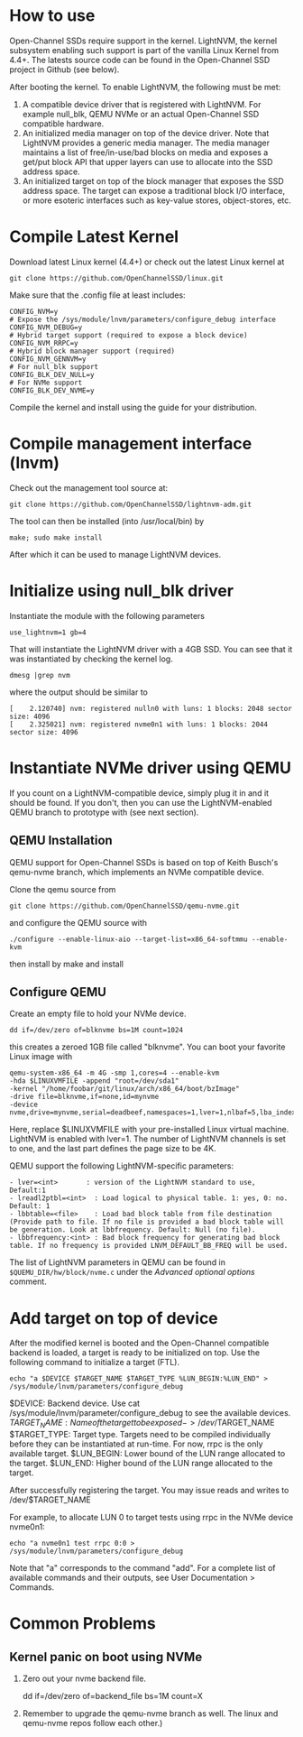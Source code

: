 # How to use

Open-Channel SSDs require support in the kernel. LightNVM, the kernel subsystem
enabling such support is part of the vanilla Linux Kernel from 4.4+. The latests
source code can be found in the Open-Channel SSD project in Github (see below).

After booting the kernel. To enable LightNVM, the following must be met:

1. A compatible device driver that is registered with LightNVM. For example
null_blk, QEMU NVMe or an actual Open-Channel SSD compatible hardware.
2. An initialized media manager on top of the device driver. Note that LightNVM
provides a generic media manager. The media manager maintains a list of
free/in-use/bad blocks on media and exposes a get/put block API that upper
layers can use to allocate into the SSD address space.
3. An initialized target on top of the block manager that exposes the SSD address
space. The target can expose a traditional block I/O interface, or more esoteric
interfaces such as key-value stores, object-stores, etc.

# Compile Latest Kernel

Download latest Linux kernel (4.4+) or check out the latest Linux kernel at

   `git clone https://github.com/OpenChannelSSD/linux.git`

Make sure that the .config file at least includes:

    CONFIG_NVM=y
    # Expose the /sys/module/lnvm/parameters/configure_debug interface
    CONFIG_NVM_DEBUG=y
    # Hybrid target support (required to expose a block device)
    CONFIG_NVM_RRPC=y
    # Hybrid block manager support (required)
    CONFIG_NVM_GENNVM=y
    # For null_blk support
    CONFIG_BLK_DEV_NULL=y
    # For NVMe support
    CONFIG_BLK_DEV_NVME=y

Compile the kernel and install using the guide for your distribution.

# Compile management interface (lnvm)

Check out the management tool source at:

   `git clone https://github.com/OpenChannelSSD/lightnvm-adm.git`

The tool can then be installed (into /usr/local/bin) by

    make; sudo make install

After which it can be used to manage LightNVM devices.

# Initialize using null_blk driver

Instantiate the module with the following parameters

`use_lightnvm=1 gb=4`

That will instantiate the LightNVM driver with a 4GB SSD. You can see that it
was instantiated by checking the kernel log.

`dmesg |grep nvm`

where the output should be similar to

    [    2.120740] nvm: registered nulln0 with luns: 1 blocks: 2048 sector size: 4096
    [    2.325021] nvm: registered nvme0n1 with luns: 1 blocks: 2044 sector size: 4096

# Instantiate NVMe driver using QEMU

If you count on a LightNVM-compatible device, simply plug it in and it should
be found. If you don't, then you can use the LightNVM-enabled QEMU branch to
prototype with (see next section).

## QEMU Installation

QEMU support for Open-Channel SSDs is based on top of Keith Busch's qemu-nvme
branch, which implements an NVMe compatible device.

Clone the qemu source from

    git clone https://github.com/OpenChannelSSD/qemu-nvme.git

and configure the QEMU source with

    ./configure --enable-linux-aio --target-list=x86_64-softmmu --enable-kvm

then install by
	make and install

## Configure QEMU

Create an empty file to hold your NVMe device.

    dd if=/dev/zero of=blknvme bs=1M count=1024

this creates a zeroed 1GB file called "blknvme". You can boot your favorite
Linux image with

    qemu-system-x86_64 -m 4G -smp 1,cores=4 --enable-kvm
    -hda $LINUXVMFILE -append "root=/dev/sda1"
    -kernel "/home/foobar/git/linux/arch/x86_64/boot/bzImage"
    -drive file=blknvme,if=none,id=mynvme
    -device nvme,drive=mynvme,serial=deadbeef,namespaces=1,lver=1,nlbaf=5,lba_index=3,mdts=10

Here, replace $LINUXVMFILE with your pre-installed Linux virtual machine.
LightNVM is enabled with lver=1. The number of LightNVM channels is set to one,
and the last part defines the page size to be 4K.

QEMU support the following LightNVM-specific parameters:

    - lver=<int>       : version of the LightNVM standard to use, Default:1
    - lreadl2ptbl=<int>  : Load logical to physical table. 1: yes, 0: no. Default: 1
    - lbbtable=<file>    : Load bad block table from file destination (Provide path to file. If no file is provided a bad block table will be generation. Look at lbbfrequency. Default: Null (no file).
    - lbbfrequency:<int> : Bad block frequency for generating bad block table. If no frequency is provided LNVM_DEFAULT_BB_FREQ will be used.

The list of LightNVM parameters in QEMU can be found in `$QUEMU_DIR/hw/block/nvme.c` under the _Advanced optional options_ comment.

# Add target on top of device

After the modified kernel is booted and the Open-Channel compatible backend is
loaded, a target is ready to be initialized on top. Use the following command to
initialize a target (FTL).

    echo "a $DEVICE $TARGET_NAME $TARGET_TYPE %LUN_BEGIN:%LUN_END" > /sys/module/lnvm/parameters/configure_debug

$DEVICE: Backend device. Use cat /sys/module/lnvm/parameter/configure_debug to
see the available devices.
$TARGET_NAME: Name of the target to be exposed -> /dev/$TARGET_NAME
$TARGET_TYPE: Target type. Targets need to be compiled individually before they
can be instantiated at run-time. For now, rrpc is the only available target.
$LUN_BEGIN: Lower bound of the LUN range allocated to the target.
$LUN_END: Higher bound of the LUN range allocated to the target.

After successfully registering the target. You may issue reads and writes to
/dev/$TARGET_NAME

For example, to allocate LUN 0 to target tests using rrpc in the NVMe device
nvme0n1:

	echo "a nvme0n1 test rrpc 0:0 > /sys/module/lnvm/parameters/configure_debug

Note that "a" corresponds to the command "add". For a complete list of available
commands and their outputs, see User Documentation > Commands.

# Common Problems

## Kernel panic on boot using NVMe

 1. Zero out your nvme backend file.

    dd if=/dev/zero of=backend_file bs=1M count=X

 2. Remember to upgrade the qemu-nvme branch as well. The linux and qemu-nvme
 repos follow each other.)
